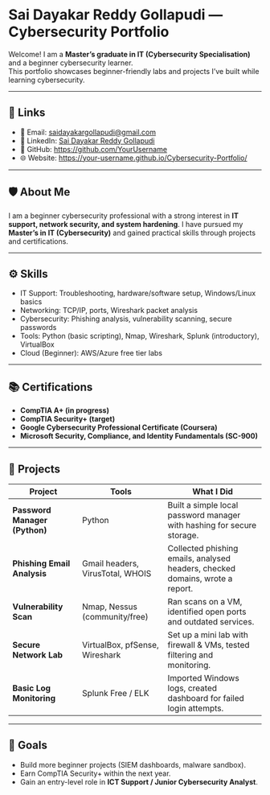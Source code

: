 # Sai Dayakar Reddy Gollapudi — Cybersecurity Portfolio

Welcome! I am a **Master’s graduate in IT (Cybersecurity Specialisation)** and a beginner cybersecurity learner.  
This portfolio showcases beginner-friendly labs and projects I’ve built while learning cybersecurity.

---

## 🔗 Links
- 📧 Email: [saidayakargollapudi@gmail.com](mailto:saidayakargollapudi@gmail.com)
- 💼 LinkedIn: [Sai Dayakar Reddy Gollapudi](https://www.linkedin.com/in/sai-dayakar-reddy-gollapudi-b2b6651ab/)
- 🐙 GitHub: https://github.com/YourUsername
- 🌐 Website: https://your-username.github.io/Cybersecurity-Portfolio/

---

## 🛡️ About Me
I am a beginner cybersecurity professional with a strong interest in **IT support, network security, and system hardening**. I have pursued my **Master’s in IT (Cybersecurity)** and gained practical skills through projects and certifications.

---

## ⚙️ Skills
- IT Support: Troubleshooting, hardware/software setup, Windows/Linux basics  
- Networking: TCP/IP, ports, Wireshark packet analysis  
- Cybersecurity: Phishing analysis, vulnerability scanning, secure passwords  
- Tools: Python (basic scripting), Nmap, Wireshark, Splunk (introductory), VirtualBox  
- Cloud (Beginner): AWS/Azure free tier labs

---

## 📚 Certifications
- **CompTIA A+ (in progress)**  
- **CompTIA Security+ (target)**  
- **Google Cybersecurity Professional Certificate (Coursera)**  
- **Microsoft Security, Compliance, and Identity Fundamentals (SC-900)**  

---

## 💼 Projects

| Project | Tools | What I Did |
|---------|-------|------------|
| **Password Manager (Python)** | Python | Built a simple local password manager with hashing for secure storage. |
| **Phishing Email Analysis** | Gmail headers, VirusTotal, WHOIS | Collected phishing emails, analysed headers, checked domains, wrote a report. |
| **Vulnerability Scan** | Nmap, Nessus (community/free) | Ran scans on a VM, identified open ports and outdated services. |
| **Secure Network Lab** | VirtualBox, pfSense, Wireshark | Set up a mini lab with firewall & VMs, tested filtering and monitoring. |
| **Basic Log Monitoring** | Splunk Free / ELK | Imported Windows logs, created dashboard for failed login attempts. |

---

## 🎯 Goals
- Build more beginner projects (SIEM dashboards, malware sandbox).  
- Earn CompTIA Security+ within the next year.  
- Gain an entry-level role in **ICT Support / Junior Cybersecurity Analyst**.  

